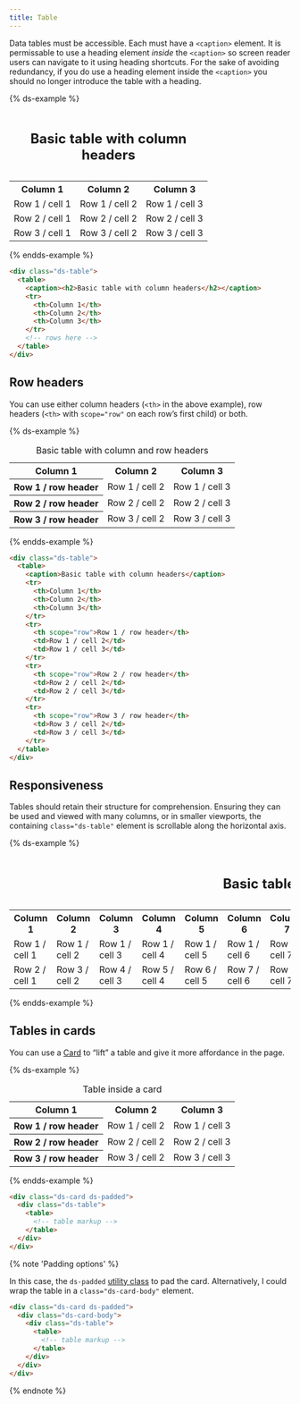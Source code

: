 ```yaml
---
title: Table
---
```


Data tables must be accessible. Each must have a `<caption>` element. It is permissable to use a heading element _inside_ the `<caption>` so screen reader users can navigate to it using heading shortcuts. For the sake of avoiding redundancy, if you do use a heading element inside the `<caption>` you should no longer introduce the table with a heading.

{% ds-example %}

  <div class="ds-table">
    <table>
      <caption><h2>Basic table with column headers</h2></caption>
      <tr>
        <th>Column 1</th>
        <th>Column 2</th>
        <th>Column 3</th>
      </tr>
      <tr>
        <td>Row 1 / cell 1</td>
        <td>Row 1 / cell 2</td>
        <td>Row 1 / cell 3</td>
      </tr>
      <tr>
        <td>Row 2 / cell 1</td>
        <td>Row 2 / cell 2</td>
        <td>Row 2 / cell 3</td>
      </tr>
      <tr>
        <td>Row 3 / cell 1</td>
        <td>Row 3 / cell 2</td>
        <td>Row 3 / cell 3</td>
      </tr>
    </table>
  </div>
{% endds-example %}



```html
<div class="ds-table">
  <table>
    <caption><h2>Basic table with column headers</h2></caption>
    <tr>
      <th>Column 1</th>
      <th>Column 2</th>
      <th>Column 3</th>
    </tr>
    <!-- rows here -->
  </table>
</div>
```

## Row headers

You can use either column headers (`<th>` in the above example), row headers (`<th>` with `scope="row"` on each row’s first child) or both.

{% ds-example %}

  <div class="ds-table">
    <table>
      <caption>Basic table with column and row headers</caption>
      <tr>
        <th>Column 1</th>
        <th>Column 2</th>
        <th>Column 3</th>
      </tr>
      <tr>
        <th scope="row">Row 1 / row header</th>
        <td>Row 1 / cell 2</td>
        <td>Row 1 / cell 3</td>
      </tr>
      <tr>
        <th scope="row">Row 2 / row header</th>
        <td>Row 2 / cell 2</td>
        <td>Row 2 / cell 3</td>
      </tr>
      <tr>
        <th scope="row">Row 3 / row header</th>
        <td>Row 3 / cell 2</td>
        <td>Row 3 / cell 3</td>
      </tr>
    </table>
  </div>
{% endds-example %}


```html
<div class="ds-table">
  <table>
    <caption>Basic table with column headers</caption>
    <tr>
      <th>Column 1</th>
      <th>Column 2</th>
      <th>Column 3</th>
    </tr>
    <tr>
      <th scope="row">Row 1 / row header</th>
      <td>Row 1 / cell 2</td>
      <td>Row 1 / cell 3</td>
    </tr>
    <tr>
      <th scope="row">Row 2 / row header</th>
      <td>Row 2 / cell 2</td>
      <td>Row 2 / cell 3</td>
    </tr>
    <tr>
      <th scope="row">Row 3 / row header</th>
      <td>Row 3 / cell 2</td>
      <td>Row 3 / cell 3</td>
    </tr>
  </table>
</div>
```

## Responsiveness

Tables should retain their structure for comprehension. Ensuring they can be used and viewed with many columns, or in smaller viewports, the containing `class="ds-table"` element is scrollable along the horizontal axis.

{% ds-example %}

  <div class="ds-table">
    <table>
      <caption><h2>Basic table with column headers</h2></caption>
      <tr>
        <th>Column 1</th>
        <th>Column 2</th>
        <th>Column 3</th>
        <th>Column 4</th>
        <th>Column 5</th>
        <th>Column 6</th>
        <th>Column 7</th>
        <th>Column 8</th>
        <th>Column 9</th>
        <th>Column 10</th>
        <th>Column 11</th>
        <th>Column 12</th>
        <th>Column 13</th>
        <th>Column 14</th>
        <th>Column 15</th>
      </tr>
      <tr>
        <td>Row 1 / cell 1</td>
        <td>Row 1 / cell 2</td>
        <td>Row 1 / cell 3</td>
        <td>Row 1 / cell 4</td>
        <td>Row 1 / cell 5</td>
        <td>Row 1 / cell 6</td>
        <td>Row 1 / cell 7</td>
        <td>Row 1 / cell 8</td>
        <td>Row 1 / cell 9</td>
        <td>Row 1 / cell 10</td>
        <td>Row 1 / cell 11</td>
        <td>Row 1 / cell 12</td>
        <td>Row 1 / cell 13</td>
        <td>Row 1 / cell 14</td>
        <td>Row 1 / cell 15</td>
      </tr>
      <tr>
        <td>Row 2 / cell 1</td>
        <td>Row 3 / cell 2</td>
        <td>Row 4 / cell 3</td>
        <td>Row 5 / cell 4</td>
        <td>Row 6 / cell 5</td>
        <td>Row 7 / cell 6</td>
        <td>Row 8 / cell 7</td>
        <td>Row 9 / cell 8</td>
        <td>Row 9 / cell 9</td>
        <td>Row 9 / cell 10</td>
        <td>Row 9 / cell 11</td>
        <td>Row 9 / cell 12</td>
        <td>Row 9 / cell 13</td>
        <td>Row 9 / cell 14</td>
        <td>Row 9 / cell 15</td>
      </tr>
    </table>
  </div>
{% endds-example %}


## Tables in cards

You can use a [Card]({{site.basedir}}/components/card) to “lift” a table and give it more affordance in the page.

{% ds-example %}

  <div class="ds-card ds-padded">
    <div class="ds-table">
      <table>
        <caption>Table inside a card</caption>
        <tr>
          <th>Column 1</th>
          <th>Column 2</th>
          <th>Column 3</th>
        </tr>
        <tr>
          <th scope="row">Row 1 / row header</th>
          <td>Row 1 / cell 2</td>
          <td>Row 1 / cell 3</td>
        </tr>
        <tr>
          <th scope="row">Row 2 / row header</th>
          <td>Row 2 / cell 2</td>
          <td>Row 2 / cell 3</td>
        </tr>
        <tr>
          <th scope="row">Row 3 / row header</th>
          <td>Row 3 / cell 2</td>
          <td>Row 3 / cell 3</td>
        </tr>
      </table>
    </div>
  </div>
{% endds-example %}


```html
<div class="ds-card ds-padded">
  <div class="ds-table">
    <table>
      <!-- table markup -->
    </table>
  </div>
</div>
```

{% note 'Padding options' %}

In this case, the `ds-padded` [utility class]({{site.basedir}}/components/utilities) to pad the card. Alternatively, I could wrap the table in a `class="ds-card-body"` element.

```html
<div class="ds-card ds-padded">
  <div class="ds-card-body">
    <div class="ds-table">
      <table>
        <!-- table markup -->
      </table>
    </div>
  </div>
</div>
```

{% endnote %}
